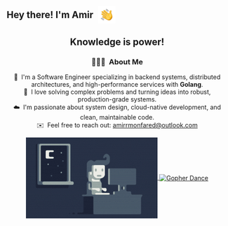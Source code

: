 <h2 style="display: flex; align-items: center;">
  Hey there! I'm Amir 
  <img alt="Hand Wave" src="./img/HandWave.gif" width="40" style="margin-left: 10px;" />
</h2>

<div align="center">
  <h2>Knowledge is power!</h2>

  ### 👨🏻‍💻 &nbsp;About Me

  🧠 &nbsp;I'm a Software Engineer specializing in backend systems, distributed architectures, and high-performance services with **Golang**.\
  🚀 &nbsp;I love solving complex problems and turning ideas into robust, production-grade systems.\
  ☁️ &nbsp;I'm passionate about system design, cloud-native development, and clean, maintainable code.\
  ✉️ &nbsp;Feel free to reach out: <a href="mailto:amirrmonfared@outlook.com">amirrmonfared@outlook.com</a>

  <p align="center">
    <a href="https://github.com/amirrmonfared">
      <img alt="Night Coding" src="https://github.com/amirrmonfared/amirrmonfared/raw/main/img/Night-Coding.gif" align="center" />
      <img alt="Gopher Dance" src="https://github.com/rfyiamcool/golang_logo/raw/master/gif/gopher-dance.gif" height="180em" align="center" />
    </a>
  </p>
</div>
